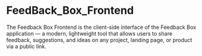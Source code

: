# FeedBack_Box_Frontend
The Feedback Box Frontend is the client-side interface of the Feedback Box application — a modern, lightweight tool that allows users to share feedback, suggestions, and ideas on any project, landing page, or product via a public link.
